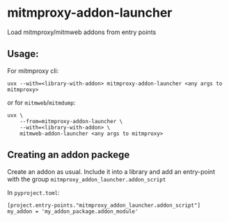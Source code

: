 # mitmproxy-addon-launcher

Load mitmproxy/mitmweb addons from entry points

## Usage:

For mitmproxy cli:

```
uvx --with=<library-with-addon> mitmproxy-addon-launcher <any args to mitmproxy>
```

or for `mitmweb`/`mitmdump`:

```
uvx \
    --from=mitmproxy-addon-launcher \
    --with=<library-with-addon> \
    mitmweb-addon-launcher <any args to mitmproxy>
```

## Creating an addon packege

Create an addon as usual. Include it into a library and add an entry-point with the group `mitmproxy_addon_launcher.addon_script`

In `pyproject.toml`:

```
[project.entry-points."mitmproxy_addon_launcher.addon_script"]
my_addon = 'my_addon_package.addon_module'
```
